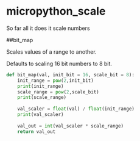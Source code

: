 # micropython_scale
So far all it does it scale numbers

##bit_map

Scales values of a range to another.

Defaults to scaling 16 bit numbers to 8 bit.

```python
def bit_map(val, init_bit = 16, scale_bit = 8):
    init_range = pow(2,init_bit)
    print(init_range)
    scale_range = pow(2,scale_bit)
    print(scale_range)
    
    val_scaler = float(val) / float(init_range)
    print(val_scaler)
    
    val_out = int(val_scaler * scale_range)
    return val_out
```
